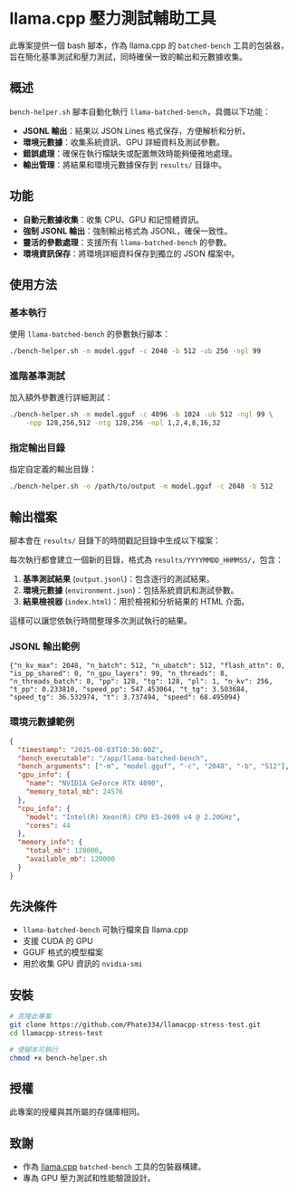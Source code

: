# llama.cpp 壓力測試輔助工具

此專案提供一個 bash 腳本，作為 llama.cpp 的 `batched-bench` 工具的包裝器，旨在簡化基準測試和壓力測試，同時確保一致的輸出和元數據收集。

## 概述

`bench-helper.sh` 腳本自動化執行 `llama-batched-bench`，具備以下功能：

- **JSONL 輸出**：結果以 JSON Lines 格式保存，方便解析和分析。
- **環境元數據**：收集系統資訊、GPU 詳細資料及測試參數。
- **錯誤處理**：確保在執行檔缺失或配置無效時能夠優雅地處理。
- **輸出管理**：將結果和環境元數據保存到 `results/` 目錄中。

## 功能

- **自動元數據收集**：收集 CPU、GPU 和記憶體資訊。
- **強制 JSONL 輸出**：強制輸出格式為 JSONL，確保一致性。
- **靈活的參數處理**：支援所有 `llama-batched-bench` 的參數。
- **環境資訊保存**：將環境詳細資料保存到獨立的 JSON 檔案中。

## 使用方法

### 基本執行

使用 `llama-batched-bench` 的參數執行腳本：

```bash
./bench-helper.sh -m model.gguf -c 2048 -b 512 -ub 256 -ngl 99
```

### 進階基準測試

加入額外參數進行詳細測試：

```bash
./bench-helper.sh -m model.gguf -c 4096 -b 1024 -ub 512 -ngl 99 \
    -npp 128,256,512 -ntg 128,256 -npl 1,2,4,8,16,32
```

### 指定輸出目錄

指定自定義的輸出目錄：

```bash
./bench-helper.sh -o /path/to/output -m model.gguf -c 2048 -b 512
```

## 輸出檔案

腳本會在 `results/` 目錄下的時間戳記目錄中生成以下檔案：

每次執行都會建立一個新的目錄，格式為 `results/YYYYMMDD_HHMMSS/`，包含：

1. **基準測試結果** (`output.jsonl`)：包含逐行的測試結果。
2. **環境元數據** (`environment.json`)：包括系統資訊和測試參數。
3. **結果檢視器** (`index.html`)：用於檢視和分析結果的 HTML 介面。

這樣可以讓您依執行時間整理多次測試執行的結果。

### JSONL 輸出範例

```jsonl
{"n_kv_max": 2048, "n_batch": 512, "n_ubatch": 512, "flash_attn": 0, "is_pp_shared": 0, "n_gpu_layers": 99, "n_threads": 8, "n_threads_batch": 8, "pp": 128, "tg": 128, "pl": 1, "n_kv": 256, "t_pp": 0.233810, "speed_pp": 547.453064, "t_tg": 3.503684, "speed_tg": 36.532974, "t": 3.737494, "speed": 68.495094}
```

### 環境元數據範例

```json
{
  "timestamp": "2025-08-03T10:30:00Z",
  "bench_executable": "/app/llama-batched-bench",
  "bench_arguments": ["-m", "model.gguf", "-c", "2048", "-b", "512"],
  "gpu_info": {
    "name": "NVIDIA GeForce RTX 4090",
    "memory_total_mb": 24576
  },
  "cpu_info": {
    "model": "Intel(R) Xeon(R) CPU E5-2699 v4 @ 2.20GHz",
    "cores": 44
  },
  "memory_info": {
    "total_mb": 128000,
    "available_mb": 120000
  }
}
```

## 先決條件

- `llama-batched-bench` 可執行檔來自 llama.cpp
- 支援 CUDA 的 GPU
- GGUF 格式的模型檔案
- 用於收集 GPU 資訊的 `nvidia-smi`

## 安裝

```bash
# 克隆此專案
git clone https://github.com/Phate334/llamacpp-stress-test.git
cd llamacpp-stress-test

# 使腳本可執行
chmod +x bench-helper.sh
```

## 授權

此專案的授權與其所屬的存儲庫相同。

## 致謝

- 作為 [llama.cpp](https://github.com/ggml-org/llama.cpp) `batched-bench` 工具的包裝器構建。
- 專為 GPU 壓力測試和性能驗證設計。

